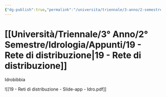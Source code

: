 ```yaml
---
{"dg-publish":true,"permalink":"/universita/triennale/3-anno/2-semestre/idrologia/appunti/19-rete-di-distribuzione/","tags":["UNI"]}
---
```


# [[Università/Triennale/3° Anno/2° Semestre/Idrologia/Appunti/19 - Rete di distribuzione\|19 - Rete di distribuzione]]

Idrobibbia



![[19 - Reti di distribuzione - Slide-app - Idro.pdf]]